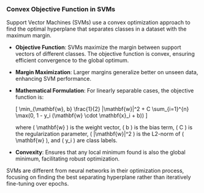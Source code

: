 ### Convex Objective Function in SVMs

Support Vector Machines (SVMs) use a convex optimization approach to find the optimal hyperplane that separates classes in a dataset with the maximum margin.

- **Objective Function**: SVMs maximize the margin between support vectors of different classes. The objective function is convex, ensuring efficient convergence to the global optimum.

- **Margin Maximization**: Larger margins generalize better on unseen data, enhancing SVM performance.

- **Mathematical Formulation**: For linearly separable cases, the objective function is:
  
  \[
  \min_{\mathbf{w}, b} \frac{1}{2} \|\mathbf{w}\|^2 + C \sum_{i=1}^{n} \max(0, 1 - y_i (\mathbf{w} \cdot \mathbf{x}_i + b))
  \]
  
  where \( \mathbf{w} \) is the weight vector, \( b \) is the bias term, \( C \) is the regularization parameter, \( \|\mathbf{w}\|^2 \) is the L2-norm of \( \mathbf{w} \), and \( y_i \) are class labels.

- **Convexity**: Ensures that any local minimum found is also the global minimum, facilitating robust optimization.

SVMs are different from neural networks in their optimization process, focusing on finding the best separating hyperplane rather than iteratively fine-tuning over epochs.

